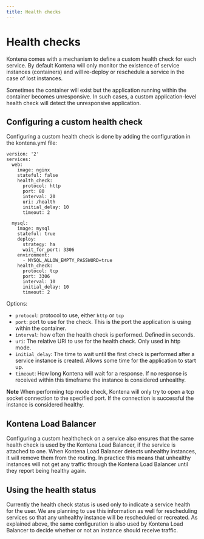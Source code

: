 ```yaml
---
title: Health checks
---
```


# Health checks

Kontena comes with a mechanism to define a custom health check for each service. By default Kontena will only monitor the existence of service instances (containers) and will re-deploy or reschedule a service in the case of lost instances.

Sometimes the container will exist but the application running within the container becomes unresponsive. In such cases, a custom application-level health check will detect the unresponsive application.

## Configuring a custom health check

Configuring a custom health check is done by adding the configuration in the kontena.yml file:

```
version: '2'
services:
  web:
    image: nginx
    stateful: false
    health_check:
      protocol: http
      port: 80
      interval: 20
      uri: /health
      initial_delay: 10
      timeout: 2

  mysql:
    image: mysql
    stateful: true
    deploy:
      strategy: ha
      wait_for_port: 3306
    environment:
      - MYSQL_ALLOW_EMPTY_PASSWORD=true
    health_check:
      protocol: tcp
      port: 3306
      interval: 10
      initial_delay: 10
      timeout: 2
```
Options:
* `protocol`: protocol to use, either `http` or `tcp`
* `port`: port to use for the check. This is the port the application is using within the container.
* `interval`: how often the health check is performed. Defined in seconds.
* `uri`: The relative URI to use for the health check. Only used in http mode.
* `initial_delay`: The time to wait until the first check is performed after a service instance is created. Allows some time for the application to start up.
* `timeout`: How long Kontena will wait for a response. If no response is received within this timeframe the instance is considered unhealthy.

**Note** When performing tcp mode check, Kontena will only try to open a tcp socket connection to the specified port. If the connection is successful the instance is considered healthy.


## Kontena Load Balancer

Configuring a custom healthcheck on a service also ensures that the same health check is used by the Kontena Load Balancer, if the service is attached to one. When Kontena Load Balancer detects unhealthy instances, it will remove them from the routing. In practice this means that unhealthy instances will not get any traffic through the Kontena Load Balancer until they report being healthy again.

## Using the health status

Currently the health check status is used only to indicate a service health for the user. We are planning to use this information as well for rescheduling services so that any unhealthy instance will be rescheduled or recreated. As explained above, the same configuration is also used by Kontena Load Balancer to decide whether or not an instance should receive traffic.
